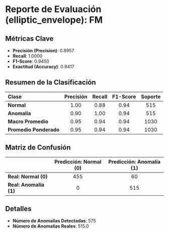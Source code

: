 # Reporte de Evaluación (elliptic_envelope): FM

## Métricas Clave
- **Precisión (Precision)**: 0.8957
- **Recall**: 1.0000
- **F1-Score**: 0.9450
- **Exactitud (Accuracy)**: 0.9417

## Resumen de la Clasificación
| Clase | Precisión | Recall | F1-Score | Soporte |
|:---|:---:|:---:|:---:|:---:|
| **Normal** | 1.00 | 0.88 | 0.94 | 515 |
| **Anomalía** | 0.90 | 1.00 | 0.94 | 515 |
| **Macro Promedio** | 0.95 | 0.94 | 0.94 | 1030 |
| **Promedio Ponderado** | 0.95 | 0.94 | 0.94 | 1030 |

## Matriz de Confusión
| | Predicción: Normal (0) | Predicción: Anomalía (1) |
|---|:---:|:---:|
| **Real: Normal (0)** | 455 | 60 |
| **Real: Anomalía (1)** | 0 | 515 |

## Detalles
- **Número de Anomalías Detectadas**: 575
- **Número de Anomalías Reales**: 515.0

